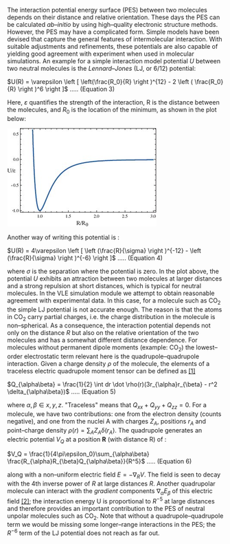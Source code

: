 

The interaction potential energy surface (PES) between two molecules depends on their distance and relative
orientation. These days the PES can be calculated *ab–initio* by using high–quality electronic structure
methods. However, the PES may have a complicated form. Simple models have been devised that capture the
general features of intermolecular interaction. With suitable adjustments and refinements, these potentials
are also capable of yielding good agreement with experiment when used in molecular simulations.
An example for a simple interaction model potential *U* between two neutral molecules is the *Lennard–Jones* (LJ, or 6/12) potential:


$U(R) = \varepsilon \left [ \left(\frac{R_0}{R} \right )^{12} - 2 \left ( \frac{R_0}{R} \right )^6 \right ]$    ..... (Equation 3)



Here, $\varepsilon$ quantifies the strength of the interaction, R is the distance between the molecules, and $R_0$ is the location of the minimum, as shown in the plot below:


![](<./VLE MinLoc.jpg>)


Another way of writing this potential is :


$U(R) = 4\varepsilon \left [ \left (\frac{R}{\sigma} \right )^{-12} - \left (\frac{R}{\sigma} \right )^{-6} \right ]$    ..... (Equation 4)



where $\sigma$ is the separation where the potential is zero.
In the plot above, the potential *U* exhibits an attraction between two molecules at larger distances and a
strong repulsion at short distances, which is typical for neutral molecules.
In the VLE simulation module we attempt to obtain reasonable agreement with experimental data. In this
case, for a molecule such as CO<sub>2</sub> the simple LJ potential is not accurate enough. The reason is that the atoms
in CO<sub>2</sub> carry partial charges, i.e. the charge distribution in the molecule is non–spherical. As a consequence,
the interaction potential depends not only on the distance *R* but also on the relative orientation of the two
molecules and has a somewhat different distance dependence. For molecules without permanent dipole
moments (example: CO<sub>2</sub>) the lowest–order electrostatic term relevant here is the quadrupole–quadrupole
interaction. Given a charge density $\rho$ of the molecule, the elements of a traceless electric quadrupole
moment tensor can be defined as [[1]](VirialVLE/References#ref1)

$Q_{\alpha\beta} = \frac{1}{2} \int dr \dot \rho(r)(3r_{\alpha}r_{\beta} - r^2 \delta_{\alpha\beta})$    ..... (Equation 5)



where $\alpha, \beta \in x, y, z$.  "Traceless" means that $Q_{xx} + Q_{yy} + Q_{zz} = 0$. For a molecule, we have two contributions: one from the electron density (counts negative), and one from the nuclei A with charges $Z_A$, positions $r_A$ and point–charge density $\rho(r) = \textstyle \sum_{A} Z_A \delta(r_A)$. The quadrupole generates an electric potential $V_Q$ at a position **R** (with distance R) of :


$V_Q = \frac{1}{4\pi\epsilon_0}\sum_{\alpha\beta} \frac{R_{\alpha}R_{\beta}Q_{\alpha\beta}}{R^5}$    ..... (Equation 6)



along with a non–uniform electric field $E = - \nabla_R V$. The field is seen to decay with the 4th inverse power
of *R* at large distances *R*. Another quadrupolar molecule can interact with the *gradient* components $\nabla_{\alpha} E_{\beta}$
of this electric field [[2]](VirialVLE/References#ref2); the interaction energy U is proportional to $R^{-5}$ at large distances and therefore
provides an important contribution to the PES of neutral unpolar molecules such as CO<sub>2</sub>. Note that without
a quadrupole–quadrupole term we would be missing some longer–range interactions in the PES; the $R^{-6}$
term of the LJ potential does not reach as far out.